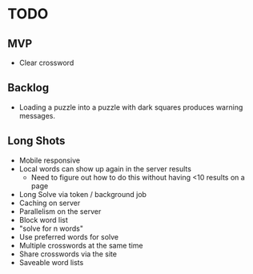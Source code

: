 # TODO
## MVP
- Clear crossword

## Backlog
- Loading a puzzle into a puzzle with dark squares produces warning messages.

## Long Shots
- Mobile responsive
- Local words can show up again in the server results
  - Need to figure out how to do this without having <10 results on a page
- Long Solve via token / background job
- Caching on server
- Parallelism on the server
- Block word list
- "solve for n words"
- Use preferred words for solve
- Multiple crosswords at the same time
- Share crosswords via the site
- Saveable word lists
